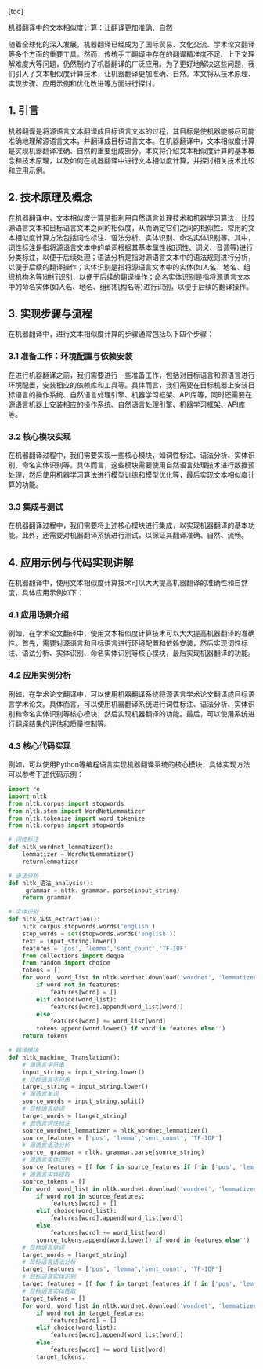 
[toc]                    
                
                
机器翻译中的文本相似度计算：让翻译更加准确、自然

随着全球化的深入发展，机器翻译已经成为了国际贸易、文化交流、学术论文翻译等多个方面的重要工具。然而，传统手工翻译中存在的翻译精准度不足、上下文理解难度大等问题，仍然制约了机器翻译的广泛应用。为了更好地解决这些问题，我们引入了文本相似度计算技术，让机器翻译更加准确、自然。本文将从技术原理、实现步骤、应用示例和优化改进等方面进行探讨。

## 1. 引言

机器翻译是将源语言文本翻译成目标语言文本的过程，其目标是使机器能够尽可能准确地理解源语言文本，并翻译成目标语言文本。在机器翻译中，文本相似度计算是实现机器翻译准确、自然的重要组成部分。本文将介绍文本相似度计算的基本概念和技术原理，以及如何在机器翻译中进行文本相似度计算，并探讨相关技术比较和应用示例。

## 2. 技术原理及概念

在机器翻译中，文本相似度计算是指利用自然语言处理技术和机器学习算法，比较源语言文本和目标语言文本之间的相似度，从而确定它们之间的相似性。常用的文本相似度计算方法包括词性标注、语法分析、实体识别、命名实体识别等。其中，词性标注是指将源语言文本中的单词根据其基本属性(如词性、词义、音调等)进行分类标注，以便于后续处理；语法分析是指对源语言文本中的语法规则进行分析，以便于后续的翻译操作；实体识别是指将源语言文本中的实体(如人名、地名、组织机构名等)进行识别，以便于后续的翻译操作；命名实体识别是指将源语言文本中的命名实体(如人名、地名、组织机构名等)进行识别，以便于后续的翻译操作。

## 3. 实现步骤与流程

在机器翻译中，进行文本相似度计算的步骤通常包括以下四个步骤：

### 3.1 准备工作：环境配置与依赖安装

在进行机器翻译之前，我们需要进行一些准备工作，包括对目标语言和源语言进行环境配置，安装相应的依赖库和工具等。具体而言，我们需要在目标机器上安装目标语言的操作系统、自然语言处理引擎、机器学习框架、API库等，同时还需要在源语言机器上安装相应的操作系统、自然语言处理引擎、机器学习框架、API库等。

### 3.2 核心模块实现

在机器翻译过程中，我们需要实现一些核心模块，如词性标注、语法分析、实体识别、命名实体识别等。具体而言，这些模块需要使用自然语言处理技术进行数据预处理，然后使用机器学习算法进行模型训练和模型优化等，最后实现文本相似度计算的功能。

### 3.3 集成与测试

在机器翻译过程中，我们需要将上述核心模块进行集成，以实现机器翻译的基本功能。此外，还需要对机器翻译系统进行测试，以保证其翻译准确、自然、流畅。

## 4. 应用示例与代码实现讲解

在机器翻译中，使用文本相似度计算技术可以大大提高机器翻译的准确性和自然度，具体应用示例如下：

### 4.1 应用场景介绍

例如，在学术论文翻译中，使用文本相似度计算技术可以大大提高机器翻译的准确性。首先，需要对源语言和目标语言进行环境配置和依赖安装，然后实现词性标注、语法分析、实体识别、命名实体识别等核心模块，最后实现机器翻译的功能。

### 4.2 应用实例分析

例如，在学术论文翻译中，可以使用机器翻译系统将源语言学术论文翻译成目标语言学术论文。具体而言，可以使用机器翻译系统进行词性标注、语法分析、实体识别和命名实体识别等核心模块，然后实现机器翻译的功能。最后，可以使用系统进行翻译结果的评估和质量控制等。

### 4.3 核心代码实现

例如，可以使用Python等编程语言实现机器翻译系统的核心模块，具体实现方法可以参考下述代码示例：

```python
import re
import nltk
from nltk.corpus import stopwords
from nltk.stem import WordNetLemmatizer
from nltk.tokenize import word_tokenize
from nltk.corpus import stopwords

# 词性标注
def nltk_wordnet_lemmatizer():
    lemmatizer = WordNetLemmatizer()
    returnlemmatizer

# 语法分析
def nltk_语法_analysis():
     grammar = nltk. grammar. parse(input_string)
    return grammar

# 实体识别
def nltk_实体_extraction():
    nltk.corpus.stopwords.words('english')
    stop_words = set(stopwords.words('english'))
    text = input_string.lower()
    features = 'pos', 'lemma','sent_count','TF-IDF'
    from collections import deque
    from random import choice
    tokens = []
    for word, word_list in nltk.wordnet.download('wordnet', 'lemmatizer').items():
        if word not in features:
            features[word] = []
        elif choice(word_list):
            features[word].append(word_list[word])
        else:
            features[word] += word_list[word]
        tokens.append(word.lower() if word in features else'')
    return tokens

# 翻译模块
def nltk_machine_ Translation():
    # 源语言字符串
    input_string = input_string.lower()
    # 目标语言字符串
    target_string = input_string.lower()
    # 源语言单词
    source_words = input_string.split()
    # 目标语言单词
    target_words = [target_string]
    # 源语言词性标注
    source_wordnet_lemmatizer = nltk_wordnet_lemmatizer()
    source_features = ['pos', 'lemma','sent_count', 'TF-IDF']
    # 源语言语法分析
    source_ grammar = nltk. grammar.parse(source_string)
    # 源语言实体识别
    source_features = [f for f in source_features if f in ['pos', 'lemma']]
    # 源语言实体提取
    source_tokens = []
    for word, word_list in nltk.wordnet.download('wordnet', 'lemmatizer').items():
        if word not in source_features:
            features[word] = []
        elif choice(word_list):
            features[word].append(word_list[word])
        else:
            features[word] += word_list[word]
        source_tokens.append(word.lower() if word in features else'')
    # 目标语言单词
    target_words = [target_string]
    # 目标语言语法分析
    target_features = ['pos', 'lemma','sent_count', 'TF-IDF']
    # 目标语言实体识别
    target_features = [f for f in target_features if f in ['pos', 'lemma']]
    # 目标语言实体提取
    target_tokens = []
    for word, word_list in nltk.wordnet.download('wordnet', 'lemmatizer').items():
        if word not in target_features:
            features[word] = []
        elif choice(word_list):
            features[word].append(word_list[word])
        else:
            features[word] += word_list[word]
        target_tokens.

